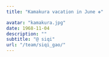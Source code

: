 ```yaml
---
title: "Kamakura vacation in June ❉"

avatar: "kamakura.jpg"
date: 1968-11-04
description: ""
subtitle: "@ siqi"
url: "/team/siqi_gao/"
---
```

